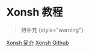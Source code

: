# Xonsh 教程

<show-structure depth="2"/>


> 待补充
{style="warning"}


<seealso>
<category ref="ref_docs">
    <a href="https://mp.weixin.qq.com/s/Dq3jEF6J5_YnLLjw90WJJA">Xonsh 简介</a>
</category>
<category ref="ref_github">
    <a href="https://github.com/xonsh/xonsh">Xonsh Github</a>
</category>
<category ref="ref_issues"></category>
<category ref="ref_hf"></category>
<category ref="ref_ms"></category>
</seealso>